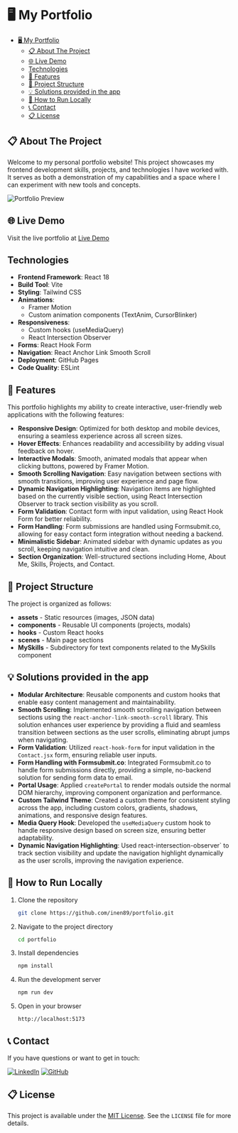 
# 🖥️ My Portfolio
- [🖥️ My Portfolio](#-my-portfolio)
  - [📋 About The Project](#-about-the-project)
  - [🌐 Live Demo](#-live-demo)
  - [Technologies](#technologies)
  - [📱 Features](#-features)
  - [🧩 Project Structure](#-project-structure)
  - [💡 Solutions provided in the app](#-solutions-provided-in-the-app)
  - [🚀 How to Run Locally](#-how-to-run-locally)
  - [📞 Contact](#-contact)
  - [📋 License](#-license)
## 📋 About The Project



Welcome to my personal portfolio website! This project showcases my frontend development skills, projects, and technologies I have worked with. It serves as both a demonstration of my capabilities and a space where I can experiment with new tools and concepts.

![Portfolio Preview](./src/assets/img/portfolio.gif)

## 🌐 Live Demo

Visit the live portfolio at [Live Demo](https://inen89.github.io/portfolio/)

##  Technologies

- **Frontend Framework**: React 18
- **Build Tool**: Vite
- **Styling**: Tailwind CSS
- **Animations**: 
  - Framer Motion
  - Custom animation components (TextAnim, CursorBlinker)
- **Responsiveness**: 
  - Custom hooks (useMediaQuery)
  - React Intersection Observer
- **Forms**: React Hook Form
- **Navigation**: React Anchor Link Smooth Scroll
- **Deployment**: GitHub Pages
- **Code Quality**: ESLint
  
 ## 📱 Features
This portfolio highlights my ability to create interactive, user-friendly web applications with the following features:

- **Responsive Design**: Optimized for both desktop and mobile devices, ensuring a seamless experience across all screen sizes.
- **Hover Effects**: Enhances readability and accessibility by adding visual feedback on hover.
- **Interactive Modals**: Smooth, animated modals that appear when clicking buttons, powered by Framer Motion.
- **Smooth Scrolling Navigation**: Easy navigation between sections with smooth transitions, improving user experience and page flow.
- **Dynamic Navigation Highlighting**: Navigation items are highlighted based on the currently visible section, using React Intersection Observer to track section visibility as you scroll.
- **Form Validation**: Contact form with input validation, using React Hook Form for better reliability.
- **Form Handling**: Form submissions are handled using Formsubmit.co, allowing for easy contact form integration without needing a backend.
- **Minimalistic Sidebar**: Animated sidebar with dynamic updates as you scroll, keeping navigation intuitive and clean.
- **Section Organization**: Well-structured sections including Home, About Me, Skills, Projects, and Contact.

## 🧩 Project Structure

The project is organized as follows:

- **assets** - Static resources (images, JSON data)
- **components** - Reusable UI components (projects, modals)
- **hooks** - Custom React hooks
- **scenes** - Main page sections
- **MySkills** - Subdirectory for text components related to the MySkills component

## 💡 Solutions provided in the app

- **Modular Architecture**: Reusable components and custom hooks that enable easy content management and maintainability.
- **Smooth Scrolling**: Implemented smooth scrolling navigation between sections using the `react-anchor-link-smooth-scroll` library. This solution enhances user experience by providing a fluid and seamless transition between sections as the user scrolls, eliminating abrupt jumps when navigating.
- **Form Validation**: Utilized `react-hook-form` for input validation in the `Contact.jsx` form, ensuring reliable user inputs.
- **Form Handling with Formsubmit.co**: Integrated Formsubmit.co to handle form submissions directly, providing a simple, no-backend solution for sending form data to email.
- **Portal Usage**: Applied `createPortal` to render modals outside the normal DOM hierarchy, improving component organization and performance.
- **Custom Tailwind Theme**: Created a custom theme for consistent styling across the app, including custom colors, gradients, shadows, animations, and responsive design features.
- **Media Query Hook**: Developed the `useMediaQuery` custom hook to handle responsive design based on screen size, ensuring better adaptability.
- **Dynamic Navigation Highlighting**: Used react-intersection-observer` to track section visibility and update the navigation highlight dynamically as the user scrolls, improving the navigation experience.

## 🚀 How to Run Locally

1. Clone the repository
   ```bash
   git clone https://github.com/inen89/portfolio.git
   ```

2. Navigate to the project directory
   ```bash
   cd portfolio
   ```

3. Install dependencies
   ```bash
   npm install
   ```

4. Run the development server
   ```bash
   npm run dev
   ```

5. Open in your browser
   ```
   http://localhost:5173
   ```


## 📞 Contact

If you have questions or want to get in touch:

   [![LinkedIn](https://img.shields.io/badge/LinkedIn-0A66C2?style=for-the-badge&logo=linkedin&logoColor=white)](https://www.linkedin.com/in/glos/)     [![GitHub](https://img.shields.io/badge/GitHub-100000?style=for-the-badge&logo=github&logoColor=white)](https://github.com/inen89)

## 📋 License

This project is available under the [MIT License](./LICENSE). See the `LICENSE` file for more details.


